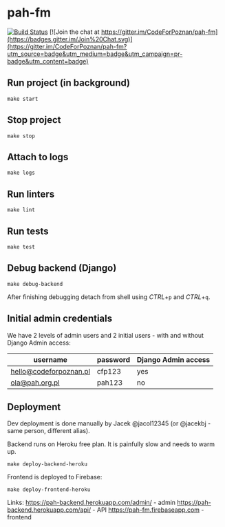 # pah-fm

[![Build Status](https://travis-ci.com/CodeForPoznan/pah-fm.svg?branch=master)](https://travis-ci.com/CodeForPoznan/pah-fm)
[![Join the chat at https://gitter.im/CodeForPoznan/pah-fm](https://badges.gitter.im/Join%20Chat.svg)](https://gitter.im/CodeForPoznan/pah-fm?utm_source=badge&utm_medium=badge&utm_campaign=pr-badge&utm_content=badge)


## Run project (in background)

```
make start
```

## Stop project
```
make stop
```

## Attach to logs
```
make logs
```

## Run linters
```
make lint
```

## Run tests
```
make test
```

## Debug backend (Django)
```
make debug-backend
```
After finishing debugging detach from shell using *CTRL*+`p` and *CTRL*+`q`.

## Initial admin credentials
We have 2 levels of admin users and 2 initial users - with and without Django Admin access:

username               | password | Django Admin access
---------------------- | -------- | -------------------
hello@codeforpoznan.pl | cfp123   | yes
ola@pah.org.pl         | pah123   | no

## Deployment
Dev deployment is done manually by Jacek @jacol12345 (or @jacekbj - same person, different alias).

Backend runs on Heroku free plan.
It is painfully slow and needs to warm up.
```
make deploy-backend-heroku
```

Frontend is deployed to Firebase:
```
make deploy-frontend-heroku
```

Links:
https://pah-backend.herokuapp.com/admin/  - admin
https://pah-backend.herokuapp.com/api/  - API
https://pah-fm.firebaseapp.com  - frontend
